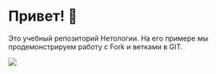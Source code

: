 # Привет! 👋

Это учебный репозиторий Нетологии. На его примере мы продемонстрируем работу с Fork и ветками в GIT.
 
![](https://netology-code.github.io/git-homeworks/introduction/assets/logo.png)
